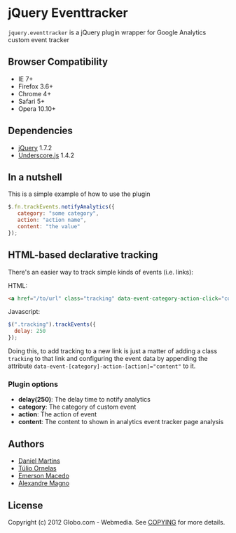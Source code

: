 # jQuery Eventtracker 

`jquery.eventtracker` is a jQuery plugin wrapper for Google Analytics custom event tracker

## Browser Compatibility

* IE 7+
* Firefox 3.6+
* Chrome 4+
* Safari 5+
* Opera 10.10+

## Dependencies

* [jQuery](http://jquery.com) 1.7.2
* [Underscore.js](http://underscorejs.org/) 1.4.2

## In a nutshell

This is a simple example of how to use the plugin

````javascript
$.fn.trackEvents.notifyAnalytics({
   category: "some category",
   action: "action name",
   content: "the value"
});
````

## HTML-based declarative tracking

There's an easier way to track simple kinds of events (i.e. links):

HTML:

````html
<a href="/to/url" class="tracking" data-event-category-action-click="content">Link</a>
````

Javascript:

````javascript
$(".tracking").trackEvents({
  delay: 250
});
````

Doing this, to add tracking to a new link is just a matter of adding a class `tracking` to
that link and configuring the event data by appending the attribute
`data-event-[category]-action-[action]="content"` to it.

### Plugin options

* **delay(250)**: The delay time to notify analytics
* **category**: The category of custom event
* **action**: The action of event
* **content**: The content to shown in analytics event tracker page analysis

## Authors

* [Daniel Martins](https://github.com/danielfm)
* [Túlio Ornelas](https://github.com/tulios)
* [Emerson Macedo](https://github.com/emerleite)
* [Alexandre Magno](https://github.com/alexanmtz)

## License

Copyright (c) 2012 Globo.com - Webmedia. See [COPYING](https://github.com/globocom/jquery-eventtracker/blob/master/COPYING) for more details.
